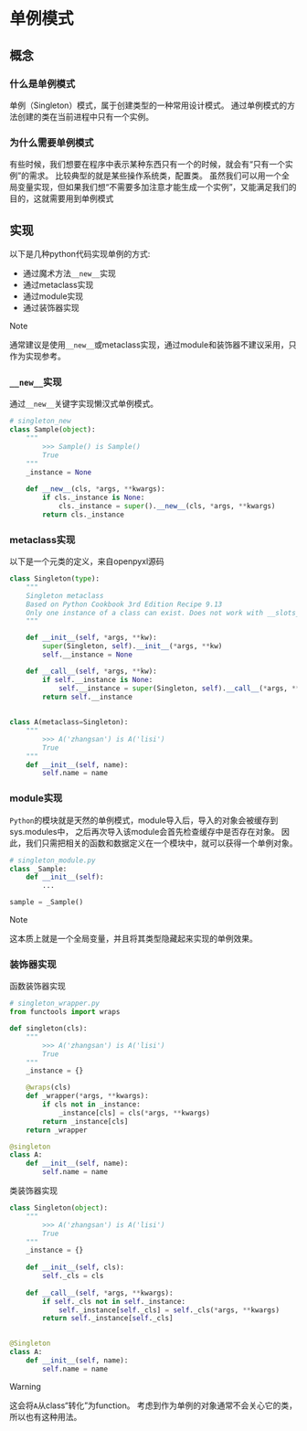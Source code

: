 # 单例模式

## 概念

### 什么是单例模式
单例（Singleton）模式，属于创建类型的一种常用设计模式。
通过单例模式的方法创建的类在当前进程中只有一个实例。

### 为什么需要单例模式
有些时候，我们想要在程序中表示某种东西只有一个的时候，就会有“只有一个实例”的需求。
比较典型的就是某些操作系统类，配置类。
虽然我们可以用一个全局变量实现，但如果我们想“不需要多加注意才能生成一个实例”，又能满足我们的目的，这就需要用到单例模式

## 实现
以下是几种python代码实现单例的方式:
* 通过魔术方法`__new__`实现
* 通过metaclass实现
* 通过module实现
* 通过装饰器实现

> [!Note]
> 通常建议是使用`__new__`或metaclass实现，通过module和装饰器不建议采用，只作为实现参考。

### `__new__`实现
通过`__new__`关键字实现懒汉式单例模式。

```python
# singleton_new
class Sample(object):
    """
        >>> Sample() is Sample()
        True
    """
    _instance = None
    
    def __new__(cls, *args, **kwargs):
        if cls._instance is None:
            cls._instance = super().__new__(cls, *args, **kwargs)
        return cls._instance

```

### metaclass实现
以下是一个元类的定义，来自openpyxl源码
```python
class Singleton(type):
    """
    Singleton metaclass
    Based on Python Cookbook 3rd Edition Recipe 9.13
    Only one instance of a class can exist. Does not work with __slots__
    """

    def __init__(self, *args, **kw):
        super(Singleton, self).__init__(*args, **kw)
        self.__instance = None

    def __call__(self, *args, **kw):
        if self.__instance is None:
            self.__instance = super(Singleton, self).__call__(*args, **kw)
        return self.__instance
    
    
class A(metaclass=Singleton):
    """
        >>> A('zhangsan') is A('lisi')
        True
    """
    def __init__(self, name):
        self.name = name

```

### module实现
`Python`的模块就是天然的单例模式，module导入后，导入的对象会被缓存到sys.modules中，
之后再次导入该module会首先检查缓存中是否存在对象。
因此，我们只需把相关的函数和数据定义在一个模块中，就可以获得一个单例对象。

```python
# singleton_module.py
class _Sample:
    def __init__(self):
        ...

sample = _Sample()
```

> [!Note]
> 这本质上就是一个全局变量，并且将其类型隐藏起来实现的单例效果。


### 装饰器实现
函数装饰器实现
```python
# singleton_wrapper.py
from functools import wraps

def singleton(cls):
    """
        >>> A('zhangsan') is A('lisi')
        True
    """
    _instance = {}

    @wraps(cls)
    def _wrapper(*args, **kwargs):
        if cls not in _instance:
            _instance[cls] = cls(*args, **kwargs)
        return _instance[cls]
    return _wrapper

@singleton
class A:
    def __init__(self, name):
        self.name = name
```

类装饰器实现
```python
class Singleton(object):
    """
        >>> A('zhangsan') is A('lisi')
        True
    """
    _instance = {}
    
    def __init__(self, cls):
        self._cls = cls
        
    def __call__(self, *args, **kwargs):
        if self._cls not in self._instance:
            self._instance[self._cls] = self._cls(*args, **kwargs)
        return self._instance[self._cls]

    
@Singleton
class A:
    def __init__(self, name):
        self.name = name

```

> [!Warning]
> 这会将`A`从class“转化”为function。
> 考虑到作为单例的对象通常不会关心它的类，所以也有这种用法。

